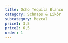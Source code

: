 ```yaml
---
title: Ocho Tequila Blanco
category: Schnaps & Likör
subcategory: Mezcal
price1: 3,5
price2: 6,5
order: 1
---
```


